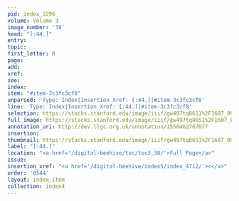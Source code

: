 ```yaml
---
pid: index_3296
volume: Volume 3
image_number: '38'
head: "[:44.]"
entry: 
topic: 
first_letter: R
page: 
add: 
xref: 
see: 
index: 
item: "#item-3c3fc3cf8"
unparsed: 'Type: Index|Insertion Xref: [:44.]|#item-3c3fc3cf8'
line: 'Type: Index|Insertion Xref: [:44.]|#item-3c3fc3cf8'
selection: https://stacks.stanford.edu/image/iiif/gw497tq8651%2F1607_0981/2307,1040,255,148/full/0/default.jpg
full_image: https://stacks.stanford.edu/image/iiif/gw497tq8651%2F1607_0981/full/full/0/default.jpg
annotation_uri: http://dev.llgc.org.uk/annotation/1558462787077
insertion: 
thumbnail: https://stacks.stanford.edu/image/iiif/gw497tq8651%2F1607_0981/2307,1040,255,148/150,/0/default.jpg
label: "[:44.]"
location: "<a href='/digital-beehive/toc/toc3_38/'>Full Page</a>"
issue: 
insertion_xref: "<a href='/digital-beehive/index5/index_4712/'><</a>"
order: '0544'
layout: index_item
collection: index4
---
```

